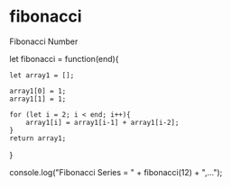 # fibonacci
Fibonacci Number



let fibonacci = function(end){

    let array1 = [];

    array1[0] = 1;
    array1[1] = 1;

    for (let i = 2; i < end; i++){
        array1[i] = array1[i-1] + array1[i-2];
    }
    return array1;
}

console.log("Fibonacci Series = " + fibonacci(12) + ",...");

